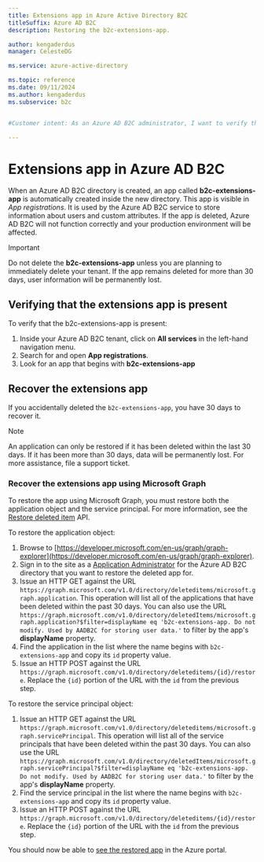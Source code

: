 ```yaml
---
title: Extensions app in Azure Active Directory B2C  
titleSuffix: Azure AD B2C
description: Restoring the b2c-extensions-app.

author: kengaderdus
manager: CelesteDG

ms.service: azure-active-directory

ms.topic: reference
ms.date: 09/11/2024
ms.author: kengaderdus
ms.subservice: b2c


#Customer intent: As an Azure AD B2C administrator, I want to verify the presence of the b2c-extensions-app in my directory, so that I can ensure the correct functioning of Azure AD B2C and avoid any loss of user information.

---
```


# Extensions app in Azure AD B2C

When an Azure AD B2C directory is created, an app called **b2c-extensions-app** is automatically created inside the new directory. This app is visible in *App registrations*. It is used by the Azure AD B2C service to store information about users and custom attributes. If the app is deleted, Azure AD B2C will not function correctly and your production environment will be affected.

> [!IMPORTANT]
> Do not delete the **b2c-extensions-app** unless you are planning to immediately delete your tenant. If the app remains deleted for more than 30 days, user information will be permanently lost.

## Verifying that the extensions app is present

To verify that the b2c-extensions-app is present:

1. Inside your Azure AD B2C tenant, click on **All services** in the left-hand navigation menu.
1. Search for and open **App registrations**.
1. Look for an app that begins with **b2c-extensions-app**

## Recover the extensions app

If you accidentally deleted the `b2c-extensions-app`, you have 30 days to recover it.

> [!NOTE]
> An application can only be restored if it has been deleted within the last 30 days. If it has been more than 30 days, data will be permanently lost. For more assistance, file a support ticket.

<!--Hide portal steps until SP bug is fixed
### Recover the extensions app using the Azure portal

1. Sign in to your Azure AD B2C tenant.
2. Search for and open **App registrations**.
1. Select the **Deleted applications** tab and identify the `b2c-extensions-app` from the list of recently deleted applications.
1. Select **Restore app registration**.

You should now be able to [see the restored app](#verifying-that-the-extensions-app-is-present) in the Azure portal.
-->
### Recover the extensions app using Microsoft Graph
To restore the app using Microsoft Graph, you must restore both the application object and the service principal. For more information, see the [Restore deleted item](/graph/api/directory-deleteditems-restore) API.

To restore the application object:
1. Browse to [https://developer.microsoft.com/en-us/graph/graph-explorer](https://developer.microsoft.com/en-us/graph/graph-explorer).
1. Sign in to the site as a [Application Administrator](/entra/identity/role-based-access-control/permissions-reference#application-administrator) for the Azure AD B2C directory that you want to restore the deleted app for.
1. Issue an HTTP GET against the URL `https://graph.microsoft.com/v1.0/directory/deleteditems/microsoft.graph.application`. This operation will list all of the applications that have been deleted within the past 30 days. You can also use the URL `https://graph.microsoft.com/v1.0/directory/deletedItems/microsoft.graph.application?$filter=displayName eq 'b2c-extensions-app. Do not modify. Used by AADB2C for storing user data.'` to filter by the app's **displayName** property.
1. Find the application in the list where the name begins with `b2c-extensions-app` and copy its `id` property value.
1. Issue an HTTP POST against the URL `https://graph.microsoft.com/v1.0/directory/deleteditems/{id}/restore`. Replace the `{id}` portion of the URL with the `id` from the previous step.

To restore the service principal object:
1. Issue an HTTP GET against the URL `https://graph.microsoft.com/v1.0/directory/deleteditems/microsoft.graph.servicePrincipal`. This operation will list all of the service principals that have been deleted within the past 30 days. You can also use the URL `https://graph.microsoft.com/v1.0/directory/deletedItems/microsoft.graph.servicePrincipal?$filter=displayName eq 'b2c-extensions-app. Do not modify. Used by AADB2C for storing user data.'` to filter by the app's **displayName** property.
1. Find the service principal in the list where the name begins with `b2c-extensions-app` and copy its `id` property value.
1. Issue an HTTP POST against the URL `https://graph.microsoft.com/v1.0/directory/deleteditems/{id}/restore`. Replace the `{id}` portion of the URL with the `id` from the previous step.

You should now be able to [see the restored app](#verifying-that-the-extensions-app-is-present) in the Azure portal.